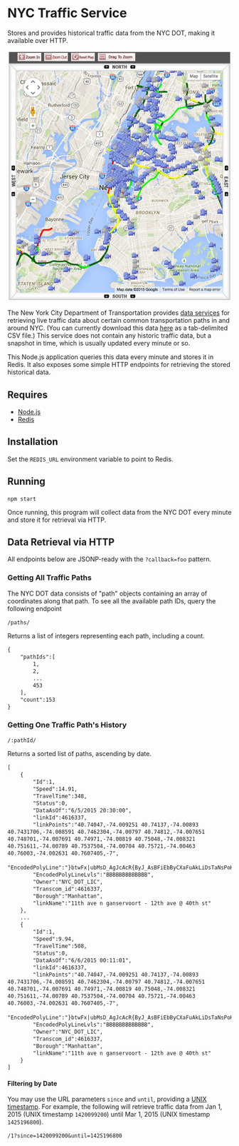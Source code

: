 # NYC Traffic Service

Stores and provides historical traffic data from the NYC DOT, making it available over HTTP.

![NYC Live Traffic Map](images/traffic_map.png)

The New York City Department of Transportation provides [data services](http://www.nyc.gov/html/dot/html/about/datafeeds.shtml#realtime) for retrieving live traffic data about certain common transportation paths in and around NYC. (You can currently download this data [here](http://207.251.86.229/nyc-links-cams/LinkSpeedQuery.txt) as a tab-delimited CSV file.) This service does not contain any historic traffic data, but a snapshot in time, which is usually updated every minute or so.

This Node.js application queries this data every minute and stores it in Redis. It also exposes some simple HTTP endpoints for retrieving the stored historical data. 

## Requires

- [Node.js](http://nodejs.org)
- [Redis](http://redis.io/)

## Installation

Set the `REDIS_URL` environment variable to point to Redis.

## Running

    npm start

Once running, this program will collect data from the NYC DOT every minute and store it for retrieval via HTTP.

## Data Retrieval via HTTP

All endpoints below are JSONP-ready with the `?callback=foo` pattern.

### Getting All Traffic Paths

The NYC DOT data consists of "path" objects containing an array of coordinates along that path. To see all the available path IDs, query the following endpoint

    /paths/

Returns a list of integers representing each path, including a count.

```
{
    "pathIds":[
        1,
        2,
        ...
        453
    ],
    "count":153
}
```

### Getting One Traffic Path's History

    /:pathId/

Returns a sorted list of paths, ascending by date.

```
[
    {
        "Id":1,
        "Speed":14.91,
        "TravelTime":348,
        "Status":0,
        "DataAsOf":"6/5/2015 20:30:00",
        "linkId":4616337,
        "linkPoints":"40.74047,-74.009251 40.74137,-74.00893 40.7431706,-74.008591 40.7462304,-74.00797 40.74812,-74.007651 40.748701,-74.007691 40.74971,-74.00819 40.75048,-74.008321 40.751611,-74.00789 40.7537504,-74.00704 40.75721,-74.00463 40.76003,-74.002631 40.7607405,-7",
        "EncodedPolyLine":"}btwFx|ubMsD_AgJcAcR{ByJ_AsBFiEbByCXaFuAkLiDsTaNsPoKmCmB",
        "EncodedPolyLineLvls":"BBBBBBBBBBBBB",
        "Owner":"NYC_DOT_LIC",
        "Transcom_id":4616337,
        "Borough":"Manhattan",
        "linkName":"11th ave n ganservoort - 12th ave @ 40th st"
    },
    ...
    {
        "Id":1,
        "Speed":9.94,
        "TravelTime":508,
        "Status":0,
        "DataAsOf":"6/6/2015 00:11:01",
        "linkId":4616337,
        "linkPoints":"40.74047,-74.009251 40.74137,-74.00893 40.7431706,-74.008591 40.7462304,-74.00797 40.74812,-74.007651 40.748701,-74.007691 40.74971,-74.00819 40.75048,-74.008321 40.751611,-74.00789 40.7537504,-74.00704 40.75721,-74.00463 40.76003,-74.002631 40.7607405,-7",
        "EncodedPolyLine":"}btwFx|ubMsD_AgJcAcR{ByJ_AsBFiEbByCXaFuAkLiDsTaNsPoKmCmB",
        "EncodedPolyLineLvls":"BBBBBBBBBBBBB",
        "Owner":"NYC_DOT_LIC",
        "Transcom_id":4616337,
        "Borough":"Manhattan",
        "linkName":"11th ave n ganservoort - 12th ave @ 40th st"
    }
]
```

#### Filtering by Date

You may use the URL parameters `since` and `until`, providing a [UNIX timestamp](http://en.wikipedia.org/wiki/Unix_time). For example, the following will retrieve traffic data from Jan 1, 2015 (UNIX timestamp `1420099200`) until Mar 1, 2015 (UNIX timestamp `1425196800`).

    /1?since=1420099200&until=1425196800

